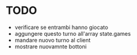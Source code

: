 # TODO

 - verificare se entrambi hanno giocato
 - aggungere questo turno all'array state.games
 - mandare nuovo turno al client
 - mostrare nuovamnte  bottoni